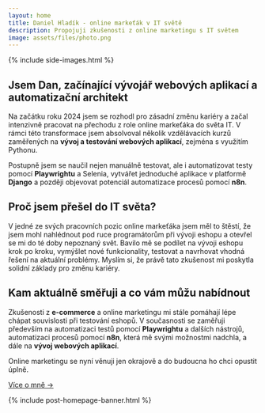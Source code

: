 ```yaml
---
layout: home
title: Daniel Hladík - online markeťák v IT světě
description: Propojuji zkušenosti z online marketingu s IT světem
image: assets/files/photo.png
---
```


{% include side-images.html %}

## Jsem Dan, začínající vývojář webových aplikací a automatizační architekt
Na začátku roku 2024 jsem se rozhodl pro zásadní změnu kariéry a začal intenzivně pracovat na přechodu z role online markeťáka do světa IT. V rámci této transformace jsem absolvoval několik vzdělávacích kurzů zaměřených na **vývoj a testování webových aplikací**, zejména s využitím Pythonu.

Postupně jsem se naučil nejen manuálně testovat, ale i automatizovat testy pomocí **Playwrightu** a Selenia, vytvářet jednoduché aplikace v platformě **Django** a později objevovat potenciál automatizace procesů pomocí **n8n**.

<div class="parallax"></div>

## Proč jsem přešel do IT světa?
V jedné ze svých pracovních pozic online markeťáka jsem měl to štěstí, že jsem mohl nahlédnout pod ruce programátorům při vývoji eshopu a otevřel se mi do té doby nepoznaný svět. Bavilo mě se podílet na vývoji eshopu krok po kroku, vymýšlet nové funkcionality, testovat a navrhovat vhodná řešení na aktuální problémy. Myslím si, že právě tato zkušenost mi poskytla solidní základy pro změnu kariéry.

<div class="parallax"></div>

## Kam aktuálně směřuji a co vám můžu nabídnout
Zkušenosti z **e-commerce** a online marketingu mi stále pomáhají lépe chápat souvislosti při testování eshopů. V současnosti se zaměřuji především na automatizaci testů pomocí **Playwrightu** a dalších nástrojů, automatizaci procesů pomocí **n8n**, která mě svými možnostmi nadchla, a dále na **vývoj webových aplikací**. 

Online marketingu se nyní věnuji jen okrajově a do budoucna ho chci opustit úplně.

[Více o mně →](/cv/#continue)

{% include post-homepage-banner.html %}

<div class="parallax"></div>
